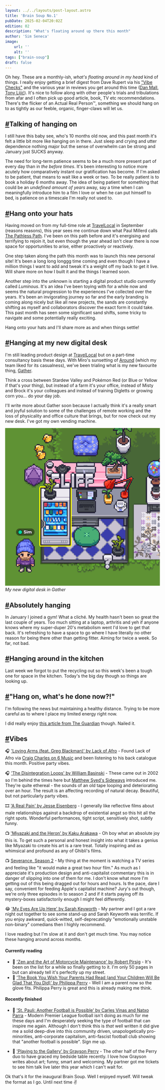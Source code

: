 ```yaml
---
layout: ../../layouts/post-layout.astro
title: 'Brain Soup No.1'
pubDate: 2025-02-04T20:02Z
edition: 02
description: "What's floating around up there this month"
author: 'Sim Seneca'
image:
    url: ''
    alt: ''
tags: ["brain-soup"]
draft: false
---
```


Oh hey. These are a monthly-ish, _what's floating around in my head_ kind of things. I really enjoy getting a brief digest from Dave Rupert via his ["Vibe Checks"](https://daverupert.com/tag/vibecheck/) and the various year in reviews you get around this time ([Dan Mall](https://danmall.com/posts/2024-year-in-review/), [Tony Lijić](https://www.toni.li/blog/2024_in_review])). It's nice to follow along with other people's trials and tribulations from afar and I often pick up good article, book, TV etc recommendations. There's the flicker of an Actual Real Person™, something we should hang on to as tightly as our feeble, organic, finger-claws will let us.

## <a href="#talking-of-hanging-on">#</a>Talking of hanging on
I still have this baby see, who's 10 months old now, and this past month it's felt a little bit more like hanging on in there. Just sleep and crying and utter dependence nothing major but the sense of overwhelm can be strong and January just SUCKS anyway.

The need for long-term patience seems to be a much more present part of every day than in _the before times_. It's been interesting to notice more acutely how comparatively instant our gratification has become. If I'm asked to be patient, that means to wait like a week or two. To be really patient is to book a holiday 6 months away. The idea of being patient for something that could be an _undefined amount of years_ away, say a time when I can meaningfully introduce him to a film I love or when he can put himself to bed, is patience on a timescale I'm really not used to.

## <a href="#hang-onto-your-hats">#</a>Hang onto your hats
Having moved on from my full-time role at [TravelLocal](https://www.travellocal.com/en) in September (reasons reasons), this year sees me continue down what Paul Millerd calls [The Pathless Path](https://pathlesspath.com/). I've been on this path before and it's energising and terrifying to rejoin it, but even though the year ahead isn't clear there is now space for opportunities to arise, either proactively or reactively.

One step taken along the path this month was to launch this new personal site! It's been a long long longgg time coming and even though I have a million things I want to add and tweak it's a weight off my back to get it live. Will share more on how I built it and the things I learned soon.

Another step into the unknown is starting a digital product studio currently called _Luminous_. It's an idea I've been toying with for a while now and seems the natural progression to the experiences I've collected over the years. It's been an invigorating journey so far and the early branding is coming along nicely but like all new projects, the sands are constantly shifting as myself and collaborators discover the exact form it could take. This past month has seen some significant sand shifts, some tricky to navigate and some potentially really exciting.

Hang onto your hats and I'll share more as and when things settle!

## <a href="#hanging-at-my-new-digital-desk">#</a>Hanging at my new digital desk
I'm still leading product design at [TravelLocal](https://www.travellocal.com/en) but on a part-time consultancy basis these days. With Miro's sunsetting of [Around](https://www.around.co/) (which my team liked for its casualness), we've been trialing what is my new favourite thing, [Gather](https://www.gather.town/).

Think a cross between Stardew Valley and Pokémon Red (or Blue or Yellow if that's your thing), but instead of a farm it's your office, instead of Misty and Brock it's your colleagues and instead of training Digletts or growing corn you... do your day job.

I'll write more about Gather soon because I actually think it's a really smart and joyful solution to some of the challenges of remote working and the loss of physicality and office culture that brings, but for now check out my new desk. I've got my own vending machine.

![My new digital desk in Gather](../../assets/images/blog/bs-feb25-new-gather-desk.png)
*My new digital desk in Gather*

## <a href="#absolutely-hanging">#</a>Absolutely hanging
In January I joined a gym! What a cliché. My health hasn't been so great the last couple of years. Too much sitting at a laptop, arthritis and yeh if anyone knows where my super-duper 20's metabolism went I'd love to get that back. It's refreshing to have a space to go where I have literally no other reason for being there other than getting fitter. Aiming for twice a week. So far, not bad.

## <a href="#hanging-around-in-the-kitchen">#</a>Hanging around in the kitchen
Last week we forgot to put the recycling out so this week's been a tough one for space in the kitchen. Today's the big day though so things are looking up.

## <a href="#hang-on-whats-he-done-now">#</a>"Hang on, what's he done now?!"
I'm following the news but maintaining a healthy distance. Trying to be more careful as to where I place my limited energy right now.

I did really enjoy [this article from The Guardian](https://www.theguardian.com/commentisfree/2025/jan/16/i-knew-one-day-id-have-to-watch-powerful-men-burn-the-world-down-i-just-didnt-expect-them-to-be-such-losers) though. Nailed it.

## <a href="#vibes">#</a>Vibes

🎧 ['Loving Arms (feat. Greg Blackman)' by Lack of Afro](https://lackofafro.bandcamp.com/track/loving-arms-feat-greg-blackman) - Found Lack of Afro via [Craig Charles on 6 Music](https://www.bbc.co.uk/programmes/m000h9wt) and been listening to his back catalogue this month. Positive party vibes.

🎧 ['The Disintegration Loops' by William Basinski](https://williambasinski.bandcamp.com/album/the-disintegration-loops) - These came out in 2002 so I'm behind the times here but [Matthew Syed's Sideways](https://www.bbc.co.uk/programmes/m0027ctg) introduced me. They're quite ethereal - the sounds of an old tape looping and deteriorating over an hour. The result is an affecting recording of natural decay. Beautiful, but not particularly party vibes.

🎞️ ['A Real Pain' by Jesse Eisenberg](https://letterboxd.com/film/a-real-pain/) - I generally like reflective films about male relationships against a backdrop of existential angst so this hit all the right spots. Wonderful performances, tight script, sensitively shot, subtly funny.

📺 ['Miyazaki and the Heron' by Kaku Arakawa](https://letterboxd.com/film/hayao-miyazaki-and-the-heron/) - Oh boy what an absolute joy this is. To get such a personal and honest insight into what it takes a genius like Miyazaki to create his art is a rare treat. Totally inspiring and as whimsical and profound as any of Ghibli's films.

📺 [Severance, Season 2](https://tv.apple.com/gb/show/severance/umc.cmc.1srk2goyh2q2zdxcx605w8vtx) - My thing at the moment is watching a TV series and feeling like "it would make a great two hour film." As much as I appreciate it's production design and anti-capitalist commentary this is in danger of slipping into one of them for me. I don't know what more I'm getting out of this being dragged out for hours and hours. Is the pace, dare I say, convenient for feeding Apple's capitalist machine? Jury's out though, we're only three episodes in to season 2 and if it starts paying off its mystery-boxes satisfactorily enough I might feel differently.

😂 ['My Eyes Are Up Here' by Sarah Keyworth](https://www.sarahkeyworth.co.uk/) - My partner and I got a rare night out together to see some stand-up and Sarah Keyworth was terrific. If you enjoy awkward, quick-witted, self-deprecatingly "emotionally unstable non-binary" comedians then I highly recommend.

I love reading but I'm slow at it and don't get much time. You may notice these hanging around across months.

#### Currently reading
- 📖 ['Zen and the Art of Motorcycle Maintenance' by Robert Pirsig](https://uk.bookshop.org/p/books/zen-and-the-art-of-motorcycle-maintenance-40th-anniversary-edition-robert-pirsig/2223205) - It's been on the list for a while so finally getting to it. I'm only 50 pages in but can already tell it's perfectly up my street.
- 📖 ['The Book You Wish Your Parents Had Read (and Your Children Will Be Glad That You Did)' by Philippa Perry](https://uk.bookshop.org/p/books/the-book-you-wish-your-parents-had-read-and-your-children-will-be-glad-that-you-did-the-1-sunday-times-bestseller-philippa-perry/405274?ean=9780241251027) - Well I am a parent now so the glove fits. Philippa Perry is great and this is already making me think.

#### Recently finished
- 📖 ['St. Pauli: Another Football is Possible' by Carles Vinas and Natxo Parra](https://uk.bookshop.org/p/books/st-pauli-another-football-is-possible-carles-vinas/1461369?ean=9780745340906) - Modern Premier League football isn't doing as much for me these days and I'm desperately seeking the type of football that can inspire me again. Although I don't think this is _that_ well written it did give me a solid deep-dive into this community driven, unapologetically pro-minorities, anti-corporate capitalism, anti-fascist football club showing that "another football is possible". Sign me up.

- 📖 ['Playing to the Gallery' by Grayson Perry](https://uk.bookshop.org/p/books/playing-to-the-gallery-helping-contemporary-art-in-its-struggle-to-be-understood-grayson-perry/665173?ean=9780141979618) - The other half of the Perry duo to have graced my bedside table recently. I love how Grayson writes about art; funny, smart and welcoming. My partner got me tickets to see him talk live later this year which I can't wait for.

Ok that's it for the inaugural Brain Soup. Well I enjoyed myself. Will tweak the format as I go. Until next time ✌️